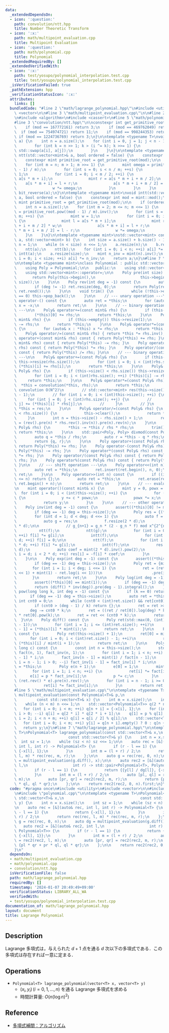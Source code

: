 ```yaml
---
data:
  _extendedDependsOn:
  - icon: ':question:'
    path: convolution/ntt.hpp
    title: Number Theoretic Transform
  - icon: ':x:'
    path: math/multipoint_evaluation.cpp
    title: Multipoint Evaluation
  - icon: ':question:'
    path: math/polynomial.cpp
    title: Polynomial
  _extendedRequiredBy: []
  _extendedVerifiedWith:
  - icon: ':x:'
    path: test/yosupo/polynomial_interpolation.test.cpp
    title: test/yosupo/polynomial_interpolation.test.cpp
  _isVerificationFailed: true
  _pathExtension: hpp
  _verificationStatusIcon: ':x:'
  attributes:
    links: []
  bundledCode: "#line 2 \"math/lagrange_polynomial.hpp\"\n#include <utility>\n#include\
    \ <vector>\n\n#line 3 \"math/multipoint_evaluation.cpp\"\n\n#line 2 \"math/polynomial.cpp\"\
    \n#include <algorithm>\n#include <cassert>\n#line 5 \"math/polynomial.cpp\"\n\n\
    #line 3 \"convolution/ntt.hpp\"\n\nconstexpr int get_primitive_root(int mod) {\n\
    \    if (mod == 167772161) return 3;\n    if (mod == 469762049) return 3;\n  \
    \  if (mod == 754974721) return 11;\n    if (mod == 998244353) return 3;\n   \
    \ if (mod == 1224736769) return 3;\n}\n\ntemplate <typename T>\nvoid bit_reverse(std::vector<T>&\
    \ a) {\n    int n = a.size();\n    for (int i = 0, j = 1; j < n - 1; ++j) {\n\
    \        for (int k = n >> 1; k > (i ^= k); k >>= 1) {\n            if (i < j)\
    \ std::swap(a[i], a[j]);\n        }\n    }\n}\n\ntemplate <typename mint>\nvoid\
    \ ntt(std::vector<mint>& a, bool ordered = false) {\n    constexpr int mod = mint::mod();\n\
    \    constexpr mint primitive_root = get_primitive_root(mod);\n\n    int n = a.size();\n\
    \    for (int m = n; m > 1; m >>= 1) {\n        mint omega = primitive_root.pow((mod\
    \ - 1) / m);\n        for (int s = 0; s < n / m; ++s) {\n            mint w =\
    \ 1;\n            for (int i = 0; i < m / 2; ++i) {\n                mint l =\
    \ a[s * m + i];\n                mint r = a[s * m + i + m / 2];\n            \
    \    a[s * m + i] = l + r;\n                a[s * m + i + m / 2] = (l - r) * w;\n\
    \                w *= omega;\n            }\n        }\n    }\n    if (ordered)\
    \ bit_reverse(a);\n}\n\ntemplate <typename mint>\nvoid intt(std::vector<mint>&\
    \ a, bool ordered = false) {\n    constexpr int mod = mint::mod();\n    constexpr\
    \ mint primitive_root = get_primitive_root(mod);\n\n    if (ordered) bit_reverse(a);\n\
    \    int n = a.size();\n    for (int m = 2; m <= n; m <<= 1) {\n        mint omega\
    \ = primitive_root.pow((mod - 1) / m).inv();\n        for (int s = 0; s < n /\
    \ m; ++s) {\n            mint w = 1;\n            for (int i = 0; i < m / 2; ++i)\
    \ {\n                mint l = a[s * m + i];\n                mint r = a[s * m\
    \ + i + m / 2] * w;\n                a[s * m + i] = l + r;\n                a[s\
    \ * m + i + m / 2] = l - r;\n                w *= omega;\n            }\n    \
    \    }\n    }\n}\n\ntemplate <typename mint>\nstd::vector<mint> convolution(std::vector<mint>\
    \ a, std::vector<mint> b) {\n    int size = a.size() + b.size() - 1;\n    int\
    \ n = 1;\n    while (n < size) n <<= 1;\n    a.resize(n);\n    b.resize(n);\n\
    \    ntt(a);\n    ntt(b);\n    for (int i = 0; i < n; ++i) a[i] *= b[i];\n   \
    \ intt(a);\n    a.resize(size);\n    mint n_inv = mint(n).inv();\n    for (int\
    \ i = 0; i < size; ++i) a[i] *= n_inv;\n    return a;\n}\n#line 7 \"math/polynomial.cpp\"\
    \n\ntemplate <typename mint>\nclass Polynomial : public std::vector<mint> {\n\
    \    using Poly = Polynomial;\n\n   public:\n    using std::vector<mint>::vector;\n\
    \    using std::vector<mint>::operator=;\n\n    Poly pre(int size) const {\n \
    \       return Poly(this->begin(),\n                    this->begin() + std::min((int)this->size(),\
    \ size));\n    }\n\n    Poly rev(int deg = -1) const {\n        auto ret = *this;\n\
    \        if (deg != -1) ret.resize(deg, 0);\n        return Poly(ret.rbegin(),\
    \ ret.rend());\n    }\n\n    void trim() {\n        while (!this->empty() && this->back()\
    \ == 0) this->pop_back();\n    }\n\n    // --- unary operation ---\n\n    Poly&\
    \ operator-() const {\n        auto ret = *this;\n        for (auto& x : ret)\
    \ x = -x;\n        return ret;\n    }\n\n    // -- binary operation with scalar\
    \ ---\n\n    Poly& operator+=(const mint& rhs) {\n        if (this->empty()) this->resize(1);\n\
    \        (*this)[0] += rhs;\n        return *this;\n    }\n\n    Poly& operator-=(const\
    \ mint& rhs) {\n        if (this->empty()) this->resize(1);\n        (*this)[0]\
    \ -= rhs;\n        return *this;\n    }\n\n    Poly& operator*=(const mint& rhs)\
    \ {\n        for (auto& x : *this) x *= rhs;\n        return *this;\n    }\n\n\
    \    Poly& operator/=(const mint& rhs) { return *this *= rhs.inv(); }\n\n    Poly\
    \ operator+(const mint& rhs) const { return Poly(*this) += rhs; }\n    Poly operator-(const\
    \ mint& rhs) const { return Poly(*this) -= rhs; }\n    Poly operator*(const mint&\
    \ rhs) const { return Poly(*this) *= rhs; }\n    Poly operator/(const mint& rhs)\
    \ const { return Poly(*this) /= rhs; }\n\n    // --- binary operation with polynomial\
    \ ---\n\n    Poly& operator+=(const Poly& rhs) {\n        if (this->size() < rhs.size())\
    \ this->resize(rhs.size());\n        for (int i = 0; i < (int)rhs.size(); ++i)\
    \ (*this)[i] += rhs[i];\n        return *this;\n    }\n\n    Poly& operator-=(const\
    \ Poly& rhs) {\n        if (this->size() < rhs.size()) this->resize(rhs.size());\n\
    \        for (int i = 0; i < (int)rhs.size(); ++i) (*this)[i] -= rhs[i];\n   \
    \     return *this;\n    }\n\n    Poly& operator*=(const Poly& rhs) {\n      \
    \  *this = convolution(*this, rhs);\n        return *this;\n        // // naive\
    \ convolution O(N^2)\n        // std::vector<mint> res(this->size() + rhs.size()\
    \ - 1);\n        // for (int i = 0; i < (int)this->size(); ++i) {\n        //\
    \     for (int j = 0; j < (int)rhs.size(); ++j) {\n        //         res[i +\
    \ j] += (*this)[i] * rhs[j];\n        //     }\n        // }\n        // return\
    \ *this = res;\n    }\n\n    Poly& operator/=(const Poly& rhs) {\n        if (this->size()\
    \ < rhs.size()) {\n            this->clear();\n            return *this;\n   \
    \     }\n        int n = this->size() - rhs.size() + 1;\n        return *this\
    \ = (rev().pre(n) * rhs.rev().inv(n)).pre(n).rev(n);\n    }\n\n    Poly& operator%=(const\
    \ Poly& rhs) {\n        *this -= *this / rhs * rhs;\n        trim();\n       \
    \ return *this;\n    }\n\n    std::pair<Poly, Poly> divmod(const Poly& rhs) {\n\
    \        auto q = *this / rhs;\n        auto r = *this - q * rhs;\n        r.trim();\n\
    \        return {q, r};\n    }\n\n    Poly operator+(const Poly& rhs) const {\
    \ return Poly(*this) += rhs; }\n    Poly operator-(const Poly& rhs) const { return\
    \ Poly(*this) -= rhs; }\n    Poly operator*(const Poly& rhs) const { return Poly(*this)\
    \ *= rhs; }\n    Poly operator/(const Poly& rhs) const { return Poly(*this) /=\
    \ rhs; }\n    Poly operator%(const Poly& rhs) const { return Poly(*this) %= rhs;\
    \ }\n\n    // --- shift operation ---\n\n    Poly operator<<(int n) const {\n\
    \        auto ret = *this;\n        ret.insert(ret.begin(), n, 0);\n        return\
    \ ret;\n    }\n\n    Poly operator>>(int n) const {\n        if ((int)this->size()\
    \ <= n) return {};\n        auto ret = *this;\n        ret.erase(ret.begin(),\
    \ ret.begin() + n);\n        return ret;\n    }\n\n    // --- evaluation ---\n\
    \n    mint operator()(const mint& x) {\n        mint y = 0, powx = 1;\n      \
    \  for (int i = 0; i < (int)this->size(); ++i) {\n            for (auto c : *this)\
    \ {\n                y += c * powx;\n                powx *= x;\n            }\n\
    \            return y;\n        }\n    }\n\n    // --- other operations ---\n\n\
    \    Poly inv(int deg = -1) const {\n        assert((*this)[0] != mint(0));\n\
    \        if (deg == -1) deg = this->size();\n        Poly res = {(*this)[0].inv()};\n\
    \        for (int d = 1; d < deg; d <<= 1) {\n            auto f = pre(2 * d);\n\
    \            auto g = res;\n            f.resize(2 * d);\n            g.resize(2\
    \ * d);\n\n            // g_{n+1} = g_n * (2 - g_n * f) mod x^{2^{n+1}}\n\n  \
    \          ntt(f);\n            ntt(g);\n            for (int i = 0; i < 2 * d;\
    \ ++i) f[i] *= g[i];\n            intt(f);\n\n            for (int i = 0; i <\
    \ d; ++i) f[i] = 0;\n\n            ntt(f);\n            for (int i = 0; i < 2\
    \ * d; ++i) f[i] *= g[i];\n            intt(f);\n\n            res.resize(2 *\
    \ d);\n            auto coef = mint(2 * d).inv().pow(2);\n            for (int\
    \ i = d; i < 2 * d; ++i) res[i] = -f[i] * coef;\n        }\n        return res.pre(deg);\n\
    \    }\n\n    Poly exp(int deg = -1) const {\n        assert((*this)[0] == mint(0));\n\
    \        if (deg == -1) deg = this->size();\n        Poly ret = {mint(1)};\n \
    \       for (int i = 1; i < deg; i <<= 1) {\n            ret = (ret * (this->pre(i\
    \ << 1) + mint(1) - ret.log(i << 1)))\n                      .pre(i << 1);\n \
    \       }\n        return ret;\n    }\n\n    Poly log(int deg = -1) const {\n\
    \        assert((*this)[0] == mint(1));\n        if (deg == -1) deg = this->size();\n\
    \        return (diff() * inv(deg)).pre(deg - 1).integral();\n    }\n\n    Poly\
    \ pow(long long k, int deg = -1) const {\n        if (k == 0) return {1};\n  \
    \      if (deg == -1) deg = this->size();\n        auto ret = *this;\n       \
    \ int cnt0 = 0;\n        while (cnt0 < (int)ret.size() && ret[cnt0] == 0) ++cnt0;\n\
    \        if (cnt0 > (deg - 1) / k) return {};\n        ret = ret >> cnt0;\n  \
    \      deg -= cnt0 * k;\n        ret = ((ret / ret[0]).log(deg) * k).exp(deg)\
    \ * ret[0].pow(k);\n        ret = ret << (cnt0 * k);\n        return ret;\n  \
    \  }\n\n    Poly diff() const {\n        Poly ret(std::max(0, (int)this->size()\
    \ - 1));\n        for (int i = 1; i <= (int)ret.size(); ++i)\n            ret[i\
    \ - 1] = (*this)[i] * mint(i);\n        return ret;\n    }\n\n    Poly integral()\
    \ const {\n        Poly ret(this->size() + 1);\n        ret[0] = mint(0);\n  \
    \      for (int i = 0; i < (int)ret.size() - 1; ++i)\n            ret[i + 1] =\
    \ (*this)[i] / mint(i + 1);\n        return ret;\n    }\n\n    Poly taylor_shift(long\
    \ long c) const {\n        const int n = this->size();\n        std::vector<mint>\
    \ fact(n, 1), fact_inv(n, 1);\n        for (int i = 1; i < n; ++i) fact[i] = fact[i\
    \ - 1] * i;\n        fact_inv[n - 1] = mint(1) / fact[n - 1];\n        for (int\
    \ i = n - 1; i > 0; --i) fact_inv[i - 1] = fact_inv[i] * i;\n\n        auto ret\
    \ = *this;\n        Poly e(n + 1);\n        e[0] = 1;\n        mint p = c;\n \
    \       for (int i = 1; i < n; ++i) {\n            ret[i] *= fact[i];\n      \
    \      e[i] = p * fact_inv[i];\n            p *= c;\n        }\n        ret =\
    \ (ret.rev() * e).pre(n).rev();\n        for (int i = n - 1; i >= 0; --i) {\n\
    \            ret[i] *= fact_inv[i];\n        }\n        return ret;\n    }\n};\n\
    #line 5 \"math/multipoint_evaluation.cpp\"\n\ntemplate <typename T>\nstd::vector<T>\
    \ multipoint_evaluation(const Polynomial<T>& p,\n                            \
    \         const std::vector<T>& x) {\n    int m = x.size();\n    int n = 1;\n\
    \    while (n < m) n <<= 1;\n    std::vector<Polynomial<T>> q(2 * n, {1});\n \
    \   for (int i = 0; i < m; ++i) q[n + i] = {-x[i], 1};\n    for (int i = n - 1;\
    \ i > 0; --i) q[i] = q[2 * i] * q[2 * i + 1];\n    q[1] = p % q[1];\n    for (int\
    \ i = 2; i < n + m; ++i) q[i] = q[i / 2] % q[i];\n    std::vector<T> y(m);\n \
    \   for (int i = 0; i < m; ++i) y[i] = q[n + i].empty() ? 0 : q[n + i][0];\n \
    \   return y;\n}\n#line 7 \"math/lagrange_polynomial.hpp\"\n\ntemplate <typename\
    \ T>\nPolynomial<T> lagrange_polynomial(const std::vector<T>& x,\n           \
    \                       const std::vector<T>& y) {\n    int n = x.size();\n  \
    \  int sz = 1;\n    while (sz < n) sz <<= 1;\n\n    auto rec = [&](auto& rec,\
    \ int l, int r) -> Polynomial<T> {\n        if (r - l == 1) {\n            return\
    \ {-x[l], 1};\n        }\n        int m = (l + r) / 2;\n        return rec(rec,\
    \ l, m) * rec(rec, m, r);\n    };\n\n    auto g = rec(rec, 0, n);\n    auto dg\
    \ = multipoint_evaluation(g.diff(), x);\n\n    auto rec2 = [&](auto& rec2, int\
    \ l,\n                    int r) -> std::pair<Polynomial<T>, Polynomial<T>> {\n\
    \        if (r - l == 1) {\n            return {{y[l] / dg[l]}, {-x[l], 1}};\n\
    \        }\n        int m = (l + r) / 2;\n        auto [pl, ql] = rec2(rec2, l,\
    \ m);\n        auto [pr, qr] = rec2(rec2, m, r);\n        return {pl * qr + pr\
    \ * ql, ql * qr};\n    };\n\n    return rec2(rec2, 0, n).first;\n}\n"
  code: "#pragma once\n#include <utility>\n#include <vector>\n\n#include \"multipoint_evaluation.cpp\"\
    \n#include \"polynomial.cpp\"\n\ntemplate <typename T>\nPolynomial<T> lagrange_polynomial(const\
    \ std::vector<T>& x,\n                                  const std::vector<T>&\
    \ y) {\n    int n = x.size();\n    int sz = 1;\n    while (sz < n) sz <<= 1;\n\
    \n    auto rec = [&](auto& rec, int l, int r) -> Polynomial<T> {\n        if (r\
    \ - l == 1) {\n            return {-x[l], 1};\n        }\n        int m = (l +\
    \ r) / 2;\n        return rec(rec, l, m) * rec(rec, m, r);\n    };\n\n    auto\
    \ g = rec(rec, 0, n);\n    auto dg = multipoint_evaluation(g.diff(), x);\n\n \
    \   auto rec2 = [&](auto& rec2, int l,\n                    int r) -> std::pair<Polynomial<T>,\
    \ Polynomial<T>> {\n        if (r - l == 1) {\n            return {{y[l] / dg[l]},\
    \ {-x[l], 1}};\n        }\n        int m = (l + r) / 2;\n        auto [pl, ql]\
    \ = rec2(rec2, l, m);\n        auto [pr, qr] = rec2(rec2, m, r);\n        return\
    \ {pl * qr + pr * ql, ql * qr};\n    };\n\n    return rec2(rec2, 0, n).first;\n\
    }\n"
  dependsOn:
  - math/multipoint_evaluation.cpp
  - math/polynomial.cpp
  - convolution/ntt.hpp
  isVerificationFile: false
  path: math/lagrange_polynomial.hpp
  requiredBy: []
  timestamp: '2024-01-07 20:49:49+09:00'
  verificationStatus: LIBRARY_ALL_WA
  verifiedWith:
  - test/yosupo/polynomial_interpolation.test.cpp
documentation_of: math/lagrange_polynomial.hpp
layout: document
title: Lagrange Polynomial
---
```


## Description

Lagrange 多項式は，与えられた $d+1$ 点を通る $d$ 次以下の多項式である．この多項式は存在すれば一意に定まる．

## Operations

- `Polynomial<T> lagrange_polynomial(vector<T> x, vector<T> y)`
    - $(x_i,y_i)\,(i=0,1,\dots,n)$ を通る Lagrange 多項式を求める
    - 時間計算量: $O(n (\log n)^2)$

## Reference

- [多項式補間：アルゴリズム](https://37zigen.com/lagrange-interpolation/)
